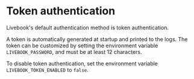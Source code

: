 # Token authentication

Livebook's default authentication method is token authentication.

A token is automatically generated at startup and printed to the logs. The token can be customized
by setting the environment variable `LIVEBOOK_PASSWORD`, and must be at least 12 characters.

To disable token authentication, set the environment variable `LIVEBOOK_TOKEN_ENABLED` to `false`.